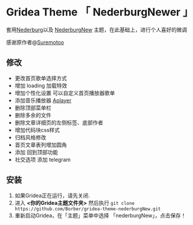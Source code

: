 #  Gridea Theme 「 NederburgNewer 」

套用[Nederburg](https://github.com/Suremotoo/gridea-theme-nederburg)以及 [NederburgNew](https://github.com/sadjjk/gridea-theme-nederburgNew) 主题，在此基础上，进行个人喜好的微调

感谢原作者@[Suremotoo](https://github.com/Suremotoo)

## 修改

- 更改首页歌单选择方式
- 增加 loading  加载特效
- 增加个性化设置 可以自定义首页播放器歌单
- 添加音乐播放器 [Aplayer](https://aplayer.js.org/#/zh-Hans/)
- 删除顶部菜单栏
- 删除多余的文件
- 删除文章详细页的左侧标签、底部作者
- 增加代码块css样式
- 归档风格修改
- 首页文章表列增加圆角
- 添加 回到顶部功能
- 社交选项 添加 telegram

## 安装
1. 如果Gridea正在运行，请先关闭.
2. 进入 **<你的Gridea主题文件夹>** 然后执行 ``` git clone https://github.com/Borber/gridea-theme-nederburgNew.git ```
3. 重新启动Gridea，在「主题」菜单中选择 「nederburgNew」，点击保存！


